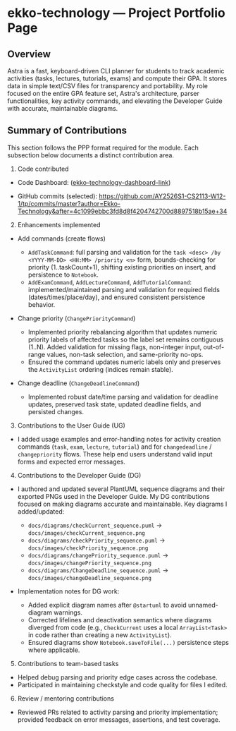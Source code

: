 # ekko-technology — Project Portfolio Page

## Overview

Astra is a fast, keyboard-driven CLI planner for students to track academic activities (tasks, lectures, tutorials, exams) and compute their GPA. It stores data in simple text/CSV files for transparency and portability. My role focused on the entire GPA feature set, Astra's architecture, parser functionalities, key activity commands, and elevating the Developer Guide with accurate, maintainable diagrams.

## Summary of Contributions

This section follows the PPP format required for the module. Each subsection below documents a distinct contribution area.

1) Code contributed

- Code Dashboard: ([ekko-technology-dashboard-link](https://nus-cs2113-ay2526s1.github.io/tp-dashboard/?search=ekko&sort=totalCommits%20dsc&sortWithin=title&timeframe=commit&mergegroup=&groupSelect=groupByNone&breakdown=true&checkedFileTypes=functional-code~other~test-code~docs&since=2025-09-19T00%3A00%3A00&filteredFileName=))

- GitHub commits (selected): https://github.com/AY2526S1-CS2113-W12-1/tp/commits/master?author=Ekko-Technology&after=4c1099ebbc3fd8d8f4204742700d8897518b15ae+34


2) Enhancements implemented

- Add commands (create flows)
  - `AddTaskCommand`: full parsing and validation for the `task <desc> /by <YYYY-MM-DD> <HH:MM> /priority <n>` form, bounds-checking for priority (1..taskCount+1), shifting existing priorities on insert, and persistence to `Notebook`.
  - `AddExamCommand`, `AddLectureCommand`, `AddTutorialCommand`: implemented/maintained parsing and validation for required fields (dates/times/place/day), and ensured consistent persistence behavior.

- Change priority (`ChangePriorityCommand`)
  - Implemented priority rebalancing algorithm that updates numeric priority labels of affected tasks so the label set remains contiguous (1..N). Added validation for missing flags, non-integer input, out-of-range values, non-task selection, and same-priority no-ops.
  - Ensured the command updates numeric labels only and preserves the `ActivityList` ordering (indices remain stable).

- Change deadline (`ChangeDeadlineCommand`)
  - Implemented robust date/time parsing and validation for deadline updates, preserved task state, updated deadline fields, and persisted changes.

3) Contributions to the User Guide (UG)

- I added usage examples and error-handling notes for activity creation commands (`task`, `exam`, `lecture`, `tutorial`) and for `changedeadline` / `changepriority` flows. These help end users understand valid input forms and expected error messages.

4) Contributions to the Developer Guide (DG)

- I authored and updated several PlantUML sequence diagrams and their exported PNGs used in the Developer Guide. My DG contributions focused on making diagrams accurate and maintainable. Key diagrams I added/updated:
  - `docs/diagrams/checkCurrent_sequence.puml` → `docs/images/checkCurrent_sequence.png`
  - `docs/diagrams/checkPriority_sequence.puml` → `docs/images/checkPriority_sequence.png`
  - `docs/diagrams/changePriority_sequence.puml` → `docs/images/changePriority_sequence.png`
  - `docs/diagrams/ChangeDeadline_sequence.puml` → `docs/images/changeDeadline_sequence.png`

- Implementation notes for DG work:
  - Added explicit diagram names after `@startuml` to avoid unnamed-diagram warnings.
  - Corrected lifelines and deactivation semantics where diagrams diverged from code (e.g., `CheckCurrent` uses a local `ArrayList<Task>` in code rather than creating a new `ActivityList`).
  - Ensured diagrams show `Notebook.saveToFile(...)` persistence steps where applicable.

5) Contributions to team-based tasks

- Helped debug parsing and priority edge cases across the codebase.
- Participated in maintaining checkstyle and code quality for files I edited.

6) Review / mentoring contributions

- Reviewed PRs related to activity parsing and priority implementation; provided feedback on error messages, assertions, and test coverage.




